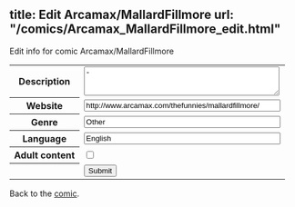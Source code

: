 title: Edit Arcamax/MallardFillmore
url: "/comics/Arcamax_MallardFillmore_edit.html"
---
Edit info for comic Arcamax/MallardFillmore

<form name="comic" action="http://gaepostmail.appspot.com/comic/" method="post">
<table class="comicinfo">
<tr>
<th>Description</th><td><textarea name="description" cols="40" rows="3">-</textarea></td>
</tr>
<tr>
<th>Website</th><td><input type="text" name="url" value="http://www.arcamax.com/thefunnies/mallardfillmore/" size="40"/></td>
</tr>
<tr>
<th>Genre</th><td><input type="text" name="genre" value="Other" size="40"/></td>
</tr>
<tr>
<th>Language</th><td><input type="text" name="language" value="English" size="40"/></td>
</tr>
<tr>
<th>Adult content</th><td><input type="checkbox" name="adult" value="adult" /></td>
</tr>
<tr>
<th></th><td>
<input type="hidden" name="comic" value="Arcamax_MallardFillmore" />
<input type="submit" name="submit" value="Submit" />
</td>
</tr>
</table>
</form>

Back to the [comic](Arcamax_MallardFillmore.html).
